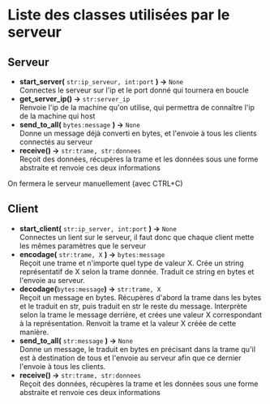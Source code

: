 # Liste des classes utilisées par le serveur
## Serveur
- **start_server(** `str:ip_serveur, int:port` **) ->** `None`
<br/> Connectes le serveur sur l'ip et le port donné qui tournera en boucle
- **get_server_ip() ->** `str:server_ip`
<br> Renvoie l'ip de la machine qu'on utilise, qui permettra de connaître l'ip de la machine qui host
- **send_to_all(** `bytes:message` **) ->** `None`
<br/> Donne un message déjà converti en bytes, et l'envoie à tous les clients connectés au serveur
- **receive() ->** `str:trame, str:donnees`
<br/> Reçoit des données, récupères la trame et les données sous une forme abstraite et renvoie ces deux informations

On fermera le serveur manuellement (avec CTRL+C)
## Client
- **start_client(** `str:ip_server, int:port` **) ->** `None`
<br> Connectes un lient sur le serveur, il faut donc que chaque client mette les mêmes paramètres que le serveur
- **encodage(** `str:trame, X` **) ->** `bytes:message`
<br> Reçoit une trame et n'importe quel type de valeur X. Crée un string représentatif de X selon la trame donnée. Traduit ce string en bytes et l'envoie au serveur.
- **decodage(**`bytes:message`**) ->** `str:trame, X`
<br> Reçoit un message en bytes. Récupères d'abord la trame dans les bytes et le traduit en str, puis traduit en str le reste du message. Interprète selon la trame le message derrière, et crées une valeur X correspondant à la représentation. Renvoit la trame et la valeur X créée de cette manière.
- **send_to_all(** `str:message` **) ->** `None`
<br/> Donne un message, le traduit en bytes en précisant dans la trame qu'il est à destination de tous et l'envoie au serveur afin que ce dernier l'envoie à tous les clients.
- **receive() ->** `str:trame, str:donnees`
<br/> Reçoit des données, récupères la trame et les données sous une forme abstraite et renvoie ces deux informations
